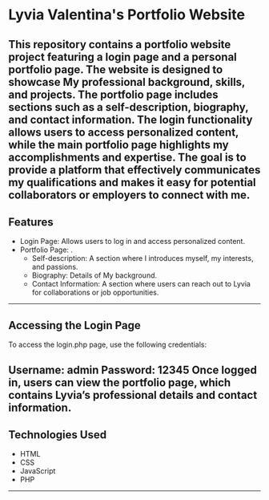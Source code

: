 # Lyvia Valentina's Portfolio Website

This repository contains a portfolio website project featuring a login page and a personal portfolio page. The website is designed to showcase My professional background, skills, and projects. The portfolio page includes sections such as a self-description, biography, and contact information. The login functionality allows users to access personalized content, while the main portfolio page highlights my accomplishments and expertise. The goal is to provide a platform that effectively communicates my qualifications and makes it easy for potential collaborators or employers to connect with me.
---

## Features
* Login Page: Allows users to log in and access personalized content.
* Portfolio Page: .
  * Self-description: A section where I introduces myself, my interests, and passions.
  * Biography: Details of My background.
  * Contact Information: A section where users can reach out to Lyvia for collaborations or job opportunities.
 ---
 
## Accessing the Login Page
To access the login.php page, use the following credentials:

Username: admin
Password: 12345
Once logged in, users can view the portfolio page, which contains Lyvia’s professional details and contact information.
---
## Technologies Used
* HTML
* CSS
* JavaScript
* PHP
---
